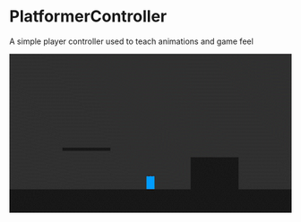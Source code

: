 # PlatformerController

A simple player controller used to teach animations and game feel

<img src="Git/main.gif"/>
